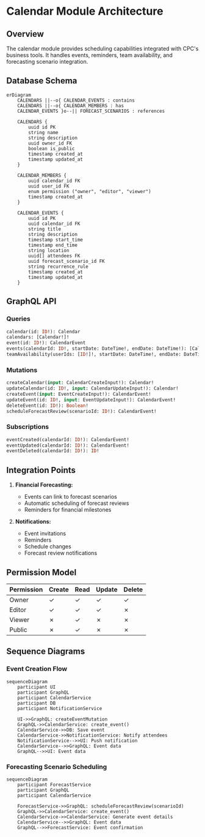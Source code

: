 # Calendar Module Architecture

## Overview
The calendar module provides scheduling capabilities integrated with CPC's business tools. It handles events, reminders, team availability, and forecasting scenario integration.

## Database Schema
```mermaid
erDiagram
    CALENDARS ||--o{ CALENDAR_EVENTS : contains
    CALENDARS ||--o{ CALENDAR_MEMBERS : has
    CALENDAR_EVENTS }o--|| FORECAST_SCENARIOS : references
    
    CALENDARS {
        uuid id PK
        string name
        string description
        uuid owner_id FK
        boolean is_public
        timestamp created_at
        timestamp updated_at
    }
    
    CALENDAR_MEMBERS {
        uuid calendar_id FK
        uuid user_id FK
        enum permission ("owner", "editor", "viewer")
        timestamp created_at
    }
    
    CALENDAR_EVENTS {
        uuid id PK
        uuid calendar_id FK
        string title
        string description
        timestamp start_time
        timestamp end_time
        string location
        uuid[] attendees FK
        uuid forecast_scenario_id FK
        string recurrence_rule
        timestamp created_at
        timestamp updated_at
    }
```

## GraphQL API
### Queries
```graphql
calendar(id: ID!): Calendar
calendars: [Calendar!]!
event(id: ID!): CalendarEvent
events(calendarId: ID!, startDate: DateTime!, endDate: DateTime!): [CalendarEvent!]!
teamAvailability(userIds: [ID!]!, startDate: DateTime!, endDate: DateTime!): [AvailabilitySlot!]!
```

### Mutations
```graphql
createCalendar(input: CalendarCreateInput!): Calendar!
updateCalendar(id: ID!, input: CalendarUpdateInput!): Calendar!
createEvent(input: EventCreateInput!): CalendarEvent!
updateEvent(id: ID!, input: EventUpdateInput!): CalendarEvent!
deleteEvent(id: ID!): Boolean!
scheduleForecastReview(scenarioId: ID!): CalendarEvent!
```

### Subscriptions
```graphql
eventCreated(calendarId: ID!): CalendarEvent!
eventUpdated(calendarId: ID!): CalendarEvent!
eventDeleted(calendarId: ID!): ID!
```

## Integration Points
1. **Financial Forecasting:**
   - Events can link to forecast scenarios
   - Automatic scheduling of forecast reviews
   - Reminders for financial milestones

2. **Notifications:**
   - Event invitations
   - Reminders
   - Schedule changes
   - Forecast review notifications

## Permission Model
| Permission   | Create | Read | Update | Delete |
|--------------|--------|------|--------|--------|
| Owner        | ✓      | ✓    | ✓      | ✓      |
| Editor       | ✓      | ✓    | ✓      | ✗      |
| Viewer       | ✗      | ✓    | ✗      | ✗      |
| Public       | ✗      | ✓    | ✗      | ✗      |

## Sequence Diagrams

### Event Creation Flow
```mermaid
sequenceDiagram
    participant UI
    participant GraphQL
    participant CalendarService
    participant DB
    participant NotificationService
    
    UI->>GraphQL: createEventMutation
    GraphQL->>CalendarService: create_event()
    CalendarService->>DB: Save event
    CalendarService->>NotificationService: Notify attendees
    NotificationService-->>UI: Push notification
    CalendarService-->>GraphQL: Event data
    GraphQL-->>UI: Event data
```

### Forecasting Scenario Scheduling
```mermaid
sequenceDiagram
    participant ForecastService
    participant GraphQL
    participant CalendarService
    
    ForecastService->>GraphQL: scheduleForecastReview(scenarioId)
    GraphQL->>CalendarService: create_event()
    CalendarService->>CalendarService: Generate event details
    CalendarService-->>GraphQL: Event data
    GraphQL-->>ForecastService: Event confirmation